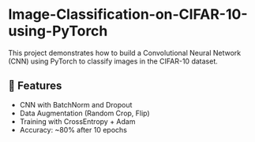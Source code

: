 # Image-Classification-on-CIFAR-10-using-PyTorch
This project demonstrates how to build a Convolutional Neural Network (CNN) using PyTorch to classify images in the CIFAR-10 dataset.


## 📌 Features
- CNN with BatchNorm and Dropout
- Data Augmentation (Random Crop, Flip)
- Training with CrossEntropy + Adam
- Accuracy: ~80% after 10 epochs

